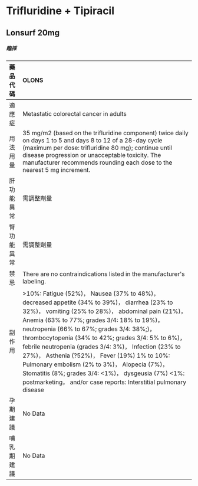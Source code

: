 # Trifluridine + Tipiracil

## Lonsurf 20mg

##### 臨採

| 藥品代碼   | OLONS                                                                                                                                                                                                                                                                                                                                                                                                                                                                                                                                                                                     |
|:-----------|:------------------------------------------------------------------------------------------------------------------------------------------------------------------------------------------------------------------------------------------------------------------------------------------------------------------------------------------------------------------------------------------------------------------------------------------------------------------------------------------------------------------------------------------------------------------------------------------|
| 適應症     | Metastatic colorectal cancer in adults                                                                                                                                                                                                                                                                                                                                                                                                                                                                                                                                                    |
| 用法用量   | 35 mg/m2 (based on the trifluridine component) twice daily on days 1 to 5 and days 8 to 12 of a 28-day cycle (maximum per dose: trifluridine 80 mg); continue until disease progression or unacceptable toxicity. The manufacturer recommends rounding each dose to the nearest 5 mg increment.                                                                                                                                                                                                                                                                                           |
| 肝功能異常 | 需調整劑量                                                                                                                                                                                                                                                                                                                                                                                                                                                                                                                                                                                |
| 腎功能異常 | 需調整劑量                                                                                                                                                                                                                                                                                                                                                                                                                                                                                                                                                                                |
| 禁忌       | There are no contraindications listed in the manufacturer's labeling.                                                                                                                                                                                                                                                                                                                                                                                                                                                                                                                     |
| 副作用     | >10%: Fatigue (52%)， Nausea (37% to 48%)， decreased appetite (34% to 39%)， diarrhea (23% to 32%)， vomiting (25% to 28%)， abdominal pain (21%)， Anemia (63% to 77%; grades 3/4: 18% to 19%)， neutropenia (66% to 67%; grades 3/4: 38%;)， thrombocytopenia (34% to 42%; grades 3/4: 5% to 6%)， febrile neutropenia (grades 3/4: 3%)， Infection (23% to 27%)， Asthenia (?52%)， Fever (19%) 1% to 10%: Pulmonary embolism (2% to 3%)， Alopecia (7%)， Stomatitis (8%; grades 3/4: <1%)， dysgeusia (7%) <1%: postmarketing， and/or case reports: Interstitial pulmonary disease |
| 孕期建議   | No Data                                                                                                                                                                                                                                                                                                                                                                                                                                                                                                                                                                                   |
| 哺乳期建議 | No Data                                                                                                                                                                                                                                                                                                                                                                                                                                                                                                                                                                                   |

